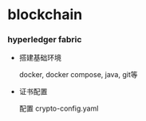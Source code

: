 # blockchain

### hyperledger fabric 

* 搭建基础环境

  docker, docker compose, java, git等
  
* 证书配置

  配置 crypto-config.yaml
